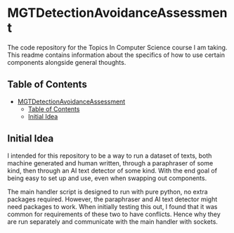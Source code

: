 # MGTDetectionAvoidanceAssessment

The code repository for the Topics In Computer Science course I am taking.  
This readme contains information about the specifics of how to use certain components alongside general thoughts.

## Table of Contents

<!-- TOC -->
* [MGTDetectionAvoidanceAssessment](#mgtdetectionavoidanceassessment)
  * [Table of Contents](#table-of-contents)
  * [Initial Idea](#initial-idea)
<!-- TOC -->

## Initial Idea

I intended for this repository to be a way to run a dataset of texts, both machine generated and human written, through
a paraphraser of some kind, then through an AI text detector of some kind.
With the end goal of being easy to set up and use, even when swapping out components.

The main handler script is designed to run with pure python, no extra packages required.
However, the paraphraser and AI text detector might need packages to work.
When initially testing this out, I found that it was common for requirements of these two to have conflicts.
Hence why they are run separately and communicate with the main handler with sockets.

